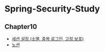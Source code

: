# Spring-Security-Study

## Chapter10
- [세션 설정 (소멸, 중복 로그인, 고정 보호)](https://www.youtube.com/watch?v=SsdDnI3bHcI&list=PLJkjrxxiBSFCKD9TRKDYn7IE96K2u3C3U&index=12&ab_channel=%EA%B0%9C%EB%B0%9C%EC%9E%90%EC%9C%A0%EB%AF%B8)<br>
- [노션](https://substantial-park-a17.notion.site/10-36136f5a91f647b499dbcb5a884aff72)
